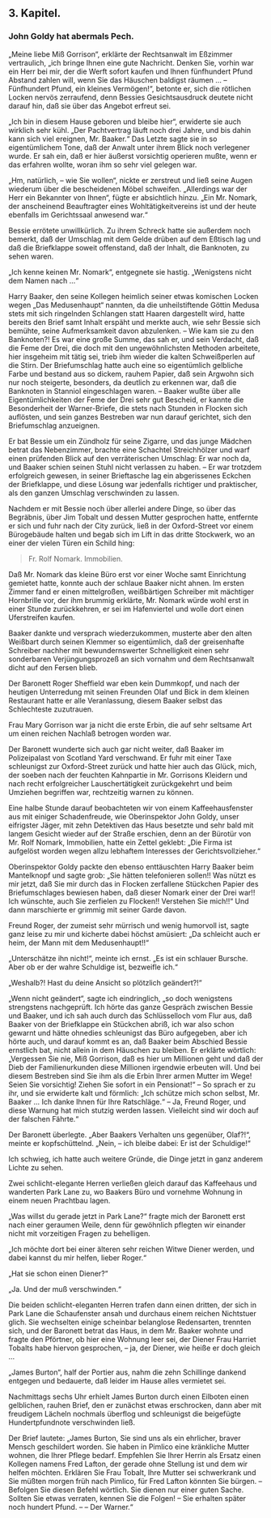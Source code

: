 <h2>3. Kapitel.</h2>
<h3>John Goldy hat abermals Pech.</h3>

„Meine liebe Miß Gorrison“, erklärte der Rechtsanwalt im Eßzimmer vertraulich,
„ich bringe Ihnen eine gute Nachricht. Denken Sie, vorhin war ein Herr bei mir,
der die Werft sofort kaufen und Ihnen fünfhundert Pfund Abstand zahlen will,
wenn Sie das Häuschen baldigst räumen … – Fünfhundert Pfund, ein kleines
Vermögen!“, betonte er, sich die rötlichen Locken nervös zerraufend, denn
Bessies Gesichtsausdruck deutete nicht darauf hin, daß sie über das Angebot
erfreut sei.

„Ich bin in diesem Hause geboren und bleibe hier“, erwiderte sie auch wirklich
sehr kühl. „Der Pachtvertrag läuft noch drei Jahre, und bis dahin kann sich
viel ereignen, Mr. Baaker.“ Das Letzte sagte sie in so eigentümlichem Tone, daß
der Anwalt unter ihrem Blick noch verlegener wurde. Er sah ein, daß er hier
äußerst vorsichtig operieren mußte, wenn er das erfahren wollte, woran ihm so
sehr viel gelegen war.

„Hm, natürlich, – wie Sie wollen“, nickte er zerstreut und ließ seine Augen
wiederum über die bescheidenen Möbel schweifen. „Allerdings war der Herr ein
Bekannter von Ihnen“, fügte er absichtlich hinzu. „Ein Mr. Nomark, der
anscheinend Beauftragter eines Wohltätigkeitvereins ist und der heute ebenfalls
im Gerichtssaal anwesend war.“

Bessie errötete unwillkürlich. Zu ihrem Schreck hatte sie außerdem noch
bemerkt, daß der Umschlag mit dem Gelde drüben auf dem Eßtisch lag und daß die
Briefklappe soweit offenstand, daß der Inhalt, die Banknoten, zu sehen waren.

„Ich kenne keinen Mr. Nomark“, entgegnete sie hastig. „Wenigstens nicht dem
Namen nach …“

Harry Baaker, den seine Kollegen heimlich seiner etwas komischen Locken wegen
„Das Medusenhaupt“ nannten, da die unheilstiftende Göttin Medusa stets mit sich
ringelnden Schlangen statt Haaren dargestellt wird, hatte bereits den Brief
samt Inhalt erspäht und merkte auch, wie sehr Bessie sich bemühte, seine
Aufmerksamkeit davon abzulenken. – Wie kam sie zu den Banknoten?! Es war eine
große Summe, das sah er, und sein Verdacht, daß die Feme der Drei, die doch mit
den ungewöhnlichsten Methoden arbeitete, hier insgeheim mit tätig sei, trieb
ihm wieder die kalten Schweißperlen auf die Stirn. Der Briefumschlag hatte auch
eine so eigentümlich gelbliche Farbe und bestand aus so dickem, rauhem Papier,
daß sein Argwohn sich nur noch steigerte, besonders, da deutlich zu erkennen
war, daß die Banknoten in Stanniol eingeschlagen waren. – Baaker wußte über
alle Eigentümlichkeiten der Feme der Drei sehr gut Bescheid, er kannte die
Besonderheit der Warner-Briefe, die stets nach Stunden in Flocken sich
auflösten, und sein ganzes Bestreben war nun darauf gerichtet, sich den
Briefumschlag anzueignen.

Er bat Bessie um ein Zündholz für seine Zigarre, und das junge Mädchen betrat
das Nebenzimmer, brachte eine Schachtel Streichhölzer und warf einen prüfenden
Blick auf den verräterischen Umschlag: Er war noch da, und Baaker schien seinen
Stuhl nicht verlassen zu haben. – Er war trotzdem erfolgreich gewesen, in
seiner Brieftasche lag ein abgerissenes Eckchen der Briefklappe, und diese
Lösung war jedenfalls richtiger und praktischer, als den ganzen Umschlag
verschwinden zu lassen.

Nachdem er mit Bessie noch über allerlei andere Dinge, so über das Begräbnis,
über Jim Tobalt und dessen Mutter gesprochen hatte, entfernte er sich und fuhr
nach der City zurück, ließ in der Oxford-Street vor einem Bürogebäude halten
und begab sich im Lift in das dritte Stockwerk, wo an einer der vielen Türen
ein Schild hing:

> Fr. Rolf Nomark.
> Immobilien.

Daß Mr. Nomark das kleine Büro erst vor einer Woche samt Einrichtung gemietet
hatte, konnte auch der schlaue Baaker nicht ahnen. Im ersten Zimmer fand er
einen mittelgroßen, weißbärtigen Schreiber mit mächtiger Hornbrille vor, der
ihm brummig erklärte, Mr. Nomark würde wohl erst in einer Stunde zurückkehren,
er sei im Hafenviertel und wolle dort einen Uferstreifen kaufen.

Baaker dankte und versprach wiederzukommen, musterte aber den alten Weißbart
durch seinen Klemmer so eigentümlich, daß der greisenhafte Schreiber nachher
mit bewundernswerter Schnelligkeit einen sehr sonderbaren Verjüngungsprozeß an
sich vornahm und dem Rechtsanwalt dicht auf den Fersen blieb.

Der Baronett Roger Sheffield war eben kein Dummkopf, und nach der heutigen
Unterredung mit seinen Freunden Olaf und Bick in dem kleinen Restaurant hatte
er alle Veranlassung, diesem Baaker selbst das Schlechteste zuzutrauen.

Frau Mary Gorrison war ja nicht die erste Erbin, die auf sehr seltsame Art um
einen reichen Nachlaß betrogen worden war.

Der Baronett wunderte sich auch gar nicht weiter, daß Baaker im Polizeipalast
von Scotland Yard verschwand. Er fuhr mit einer Taxe schleunigst zur
Oxford-Street zurück und hatte hier auch das Glück, mich, der soeben nach der
feuchten Kahnpartie in Mr. Gorrisons Kleidern und nach recht erfolgreicher
Lauschertätigkeit zurückgekehrt und beim Umziehen begriffen war, rechtzeitig
warnen zu können.

Eine halbe Stunde darauf beobachteten wir von einem Kaffeehausfenster aus mit
einiger Schadenfreude, wie Oberinspektor John Goldy, unser eifrigster Jäger,
mit zehn Detektiven das Haus besetzte und sehr bald mit langem Gesicht wieder
auf der Straße erschien, denn an der Bürotür von Mr. Rolf Nomark, Immobilien,
hatte ein Zettel geklebt: „Die Firma ist aufgelöst worden wegen allzu lebhaftem
Interesses der Gerichtsvollzieher.“

Oberinspektor Goldy packte den ebenso enttäuschten Harry Baaker beim
Mantelknopf und sagte grob: „Sie hätten telefonieren sollen!! Was nützt es mir
jetzt, daß Sie mir durch das in Flocken zerfallene Stückchen Papier des
Briefumschlages bewiesen haben, daß dieser Nomark einer der Drei war!! Ich
wünschte, auch Sie zerfielen zu Flocken!! Verstehen Sie mich!!“ Und dann
marschierte er grimmig mit seiner Garde davon.

Freund Roger, der zumeist sehr mürrisch und wenig humorvoll ist, sagte ganz
leise zu mir und kicherte dabei höchst amüsiert: „Da schleicht auch er heim,
der Mann mit dem Medusenhaupt!!“

„Unterschätze ihn nicht!“, meinte ich ernst. „Es ist ein schlauer Bursche. Aber
ob er der wahre Schuldige ist, bezweifle ich.“

„Weshalb?! Hast du deine Ansicht so plötzlich geändert?!“

„Wenn nicht geändert“, sagte ich eindringlich, „so doch wenigstens strengstens
nachgeprüft. Ich hörte das ganze Gespräch zwischen Bessie und Baaker, und ich
sah auch durch das Schlüsselloch vom Flur aus, daß Baaker von der Briefklappe
ein Stückchen abriß, ich war also schon gewarnt und hätte ohnedies schleunigst
das Büro aufgegeben, aber ich hörte auch, und darauf kommt es an, daß Baaker
beim Abschied Bessie ernstlich bat, nicht allein in dem Häuschen zu bleiben. Er
erklärte wörtlich: „Vergessen Sie nie, Miß Gorrison, daß es hier um Millionen
geht und daß der Dieb der Familienurkunden diese Millionen irgendwie erbeuten
will. Und bei diesem Bestreben sind Sie ihm als die Erbin Ihrer armen Mutter im
Wege! Seien Sie vorsichtig! Ziehen Sie sofort in ein Pensionat!“ – So sprach er
zu ihr, und sie erwiderte kalt und förmlich: „Ich schütze mich schon selbst,
Mr. Baaker … Ich danke Ihnen für Ihre Ratschläge.“ – Ja, Freund Roger, und
diese Warnung hat mich stutzig werden lassen. Vielleicht sind wir doch auf der
falschen Fährte.“

Der Baronett überlegte. „Aber Baakers Verhalten uns gegenüber, Olaf?!“, meinte
er kopfschüttelnd. „Nein, – ich bleibe dabei: Er ist der Schuldige!“

Ich schwieg, ich hatte auch weitere Gründe, die Dinge jetzt in ganz anderem
Lichte zu sehen.

Zwei schlicht-elegante Herren verließen gleich darauf das Kaffeehaus und
wanderten Park Lane zu, wo Baakers Büro und vornehme Wohnung in einem neuen
Prachtbau lagen.

„Was willst du gerade jetzt in Park Lane?“ fragte mich der Baronett erst nach
einer geraumen Weile, denn für gewöhnlich pflegten wir einander nicht mit
vorzeitigen Fragen zu behelligen.

„Ich möchte dort bei einer älteren sehr reichen Witwe Diener werden, und dabei
kannst du mir helfen, lieber Roger.“

„Hat sie schon einen Diener?“

„Ja. Und der muß verschwinden.“

Die beiden schlicht-eleganten Herren trafen dann einen dritten, der sich in
Park Lane die Schaufenster ansah und durchaus einem reichen Nichtstuer glich.
Sie wechselten einige scheinbar belanglose Redensarten, trennten sich, und der
Baronett betrat das Haus, in dem Mr. Baaker wohnte und fragte den Pförtner, ob
hier eine Wohnung leer sei, der Diener Frau Harriet Tobalts habe hiervon
gesprochen, – ja, der Diener, wie heiße er doch gleich …

„James Burton“, half der Portier aus, nahm die zehn Schillinge dankend entgegen
und bedauerte, daß leider im Hause alles vermietet sei.

Nachmittags sechs Uhr erhielt James Burton durch einen Eilboten einen
gelblichen, rauhen Brief, den er zunächst etwas erschrocken, dann aber mit
freudigem Lächeln nochmals überflog und schleunigst die beigefügte
Hundertpfundnote verschwinden ließ.

Der Brief lautete: „James Burton, Sie sind uns als ein ehrlicher, braver Mensch
geschildert worden. Sie haben in Pimlico eine kränkliche Mutter wohnen, die
Ihrer Pflege bedarf. Empfehlen Sie Ihrer Herrin als Ersatz einen Kollegen
namens Fred Lafton, der gerade ohne Stellung ist und dem wir helfen möchten.
Erklären Sie Frau Tobalt, Ihre Mutter sei schwerkrank und Sie müßten morgen
früh nach Pimlico, für Fred Lafton könnten Sie bürgen. – Befolgen Sie diesen
Befehl wörtlich. Sie dienen nur einer guten Sache. Sollten Sie etwas verraten,
kennen Sie die Folgen! – Sie erhalten später noch hundert Pfund. – – Der
Warner.“


